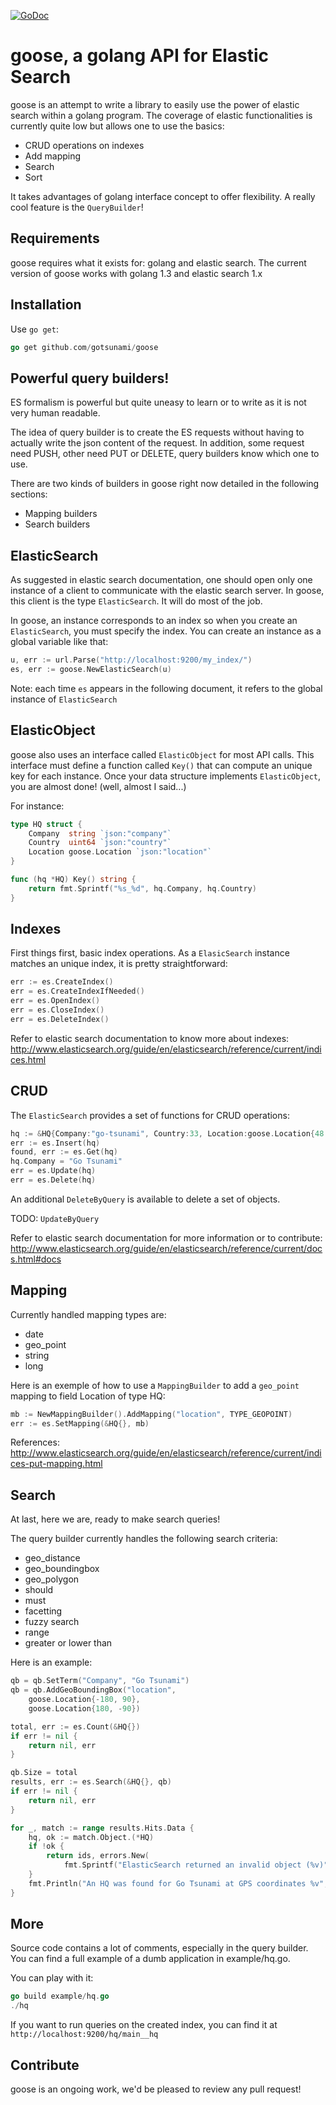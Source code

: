 [![GoDoc](https://godoc.org/github.com/gotsunami/goose?status.svg)](https://godoc.org/github.com/gotsunami/goose)

goose, a golang API for Elastic Search
======================================

goose is an attempt to write a library to easily use the power of elastic search within a golang program.
The coverage of elastic functionalities is currently quite low but allows one to use the basics:
- CRUD operations on indexes
- Add mapping
- Search
- Sort

It takes advantages of golang interface concept to offer flexibility. A really cool feature is the `QueryBuilder`!

Requirements
------------

goose requires what it exists for: golang and elastic search.
The current version of goose works with golang 1.3 and elastic search 1.x

Installation
------------

Use `go get`:
```go
go get github.com/gotsunami/goose
```

Powerful query builders!
------------------------

ES formalism is powerful but quite uneasy to learn or to write as it is not very human readable.

The idea of query builder is to create the ES requests without having to actually write the json content of the request. In addition, some request need PUSH, other need PUT or DELETE, query builders know which one to use.

There are two kinds of builders in goose right now detailed in the following sections:
- Mapping builders
- Search builders

ElasticSearch
-------------

As suggested in elastic search documentation, one should open only one instance of a client to communicate with the elastic search server. In goose, this client is the type `ElasticSearch`. It will do most of the job.

In goose, an instance corresponds to an index so when you create an `ElasticSearch`, you must specify the index. You can create an instance as a global variable like that:

```go
u, err := url.Parse("http://localhost:9200/my_index/")
es, err := goose.NewElasticSearch(u)
```

Note: each time `es` appears in the following document, it refers to the global instance of `ElasticSearch`

ElasticObject
-------------

goose also uses an interface called `ElasticObject` for most API calls.
This interface must define a function called `Key()` that can compute an unique key for each instance.
Once your data structure implements `ElasticObject`, you are almost done! (well, almost I said...)

For instance:

```go
type HQ struct {
    Company  string `json:"company"`
    Country  uint64 `json:"country"`
    Location goose.Location `json:"location"`
}

func (hq *HQ) Key() string {
    return fmt.Sprintf("%s_%d", hq.Company, hq.Country)
}
```

Indexes
-------

First things first, basic index operations. As a `ElasicSearch` instance matches an unique index, it is pretty straightforward:
```go
err := es.CreateIndex()
err = es.CreateIndexIfNeeded()
err = es.OpenIndex()
err = es.CloseIndex()
err = es.DeleteIndex()
```

Refer to elastic search documentation to know more about indexes: http://www.elasticsearch.org/guide/en/elasticsearch/reference/current/indices.html

CRUD
----

The `ElasticSearch` provides a set of functions for CRUD operations:

```go
hq := &HQ{Company:"go-tsunami", Country:33, Location:goose.Location{48.865618, 2.370985}}
err := es.Insert(hq)
found, err := es.Get(hq)
hq.Company = "Go Tsunami"
err = es.Update(hq)
err = es.Delete(hq)
```

An additional  `DeleteByQuery` is available to delete a set of objects.

TODO: `UpdateByQuery`

Refer to elastic search documentation for more information or to contribute: http://www.elasticsearch.org/guide/en/elasticsearch/reference/current/docs.html#docs

Mapping
-------

Currently handled mapping types are:
- date
- geo_point
- string
- long

Here is an exemple of how to use a `MappingBuilder` to add a `geo_point` mapping to field Location of type HQ:

```go
mb := NewMappingBuilder().AddMapping("location", TYPE_GEOPOINT)
err := es.SetMapping(&HQ{}, mb)
```

References:
http://www.elasticsearch.org/guide/en/elasticsearch/reference/current/indices-put-mapping.html

Search
------

At last, here we are, ready to make search queries!

The query builder currently handles the following search criteria:
- geo_distance
- geo_boundingbox
- geo_polygon
- should
- must
- facetting
- fuzzy search
- range
- greater or lower than

Here is an example:
```go
qb = qb.SetTerm("Company", "Go Tsunami")
qb = qb.AddGeoBoundingBox("location",
    goose.Location{-180, 90},
    goose.Location{180, -90})

total, err := es.Count(&HQ{})
if err != nil {
    return nil, err
}

qb.Size = total
results, err := es.Search(&HQ{}, qb)
if err != nil {
    return nil, err
}

for _, match := range results.Hits.Data {
    hq, ok := match.Object.(*HQ)
    if !ok {
        return ids, errors.New(
            fmt.Sprintf("ElasticSearch returned an invalid object (%v)", match.Src))
    }
    fmt.Println("An HQ was found for Go Tsunami at GPS coordinates %v", hq.Location)
}
```

More
----

Source code contains a lot of comments, especially in the query builder. You can find a full example of a dumb application in example/hq.go.

You can play with it:
```go
go build example/hq.go
./hq
```

If you want to run queries on the created index, you can find it at `http://localhost:9200/hq/main__hq`

Contribute
----------

goose is an ongoing work, we'd be pleased to review any pull request!  
